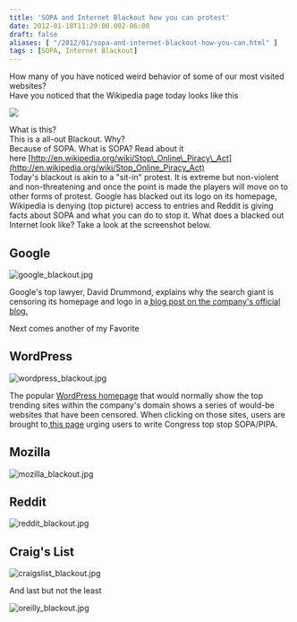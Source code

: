 ```yaml
---
title: 'SOPA and Internet Blackout how you can protest'
date: 2012-01-18T11:29:00.002-06:00
draft: false
aliases: [ "/2012/01/sopa-and-internet-blackout-how-you-can.html" ]
tags : [SOPA, Internet Blackout]
---
```


How many of you have noticed weird behavior of some of our most visited websites?  
Have you noticed that the Wikipedia page today looks like this  
  

[![](http://2.bp.blogspot.com/-WUfor9uJ-tE/Txb_5lz6NqI/AAAAAAAABfo/ML6ORaJF1Mo/s320/Capture1.JPG)](http://2.bp.blogspot.com/-WUfor9uJ-tE/Txb_5lz6NqI/AAAAAAAABfo/ML6ORaJF1Mo/s1600/Capture1.JPG)

What is this?  
This is a all-out Blackout. Why?  
Because of SOPA. What is SOPA? Read about it here [http://en.wikipedia.org/wiki/Stop\_Online\_Piracy\_Act](http://en.wikipedia.org/wiki/Stop_Online_Piracy_Act)  
Today's blackout is akin to a "sit-in" protest. It is extreme but non-violent and non-threatening and once the point is made the players will move on to other forms of protest. Google has blacked out its logo on its homepage, Wikipedia is denying (top picture) access to entries and Reddit is giving facts about SOPA and what you can do to stop it. What does a blacked out Internet look like? Take a look at the screenshot below.  
  
  
  

Google
------

![google_blackout.jpg](http://rww.readwriteweb.netdna-cdn.com/google_blackout.jpg)

Google's top lawyer, David Drummond, explains why the search giant is censoring its homepage and logo in a[ blog post on the company's official blog.](http://googleblog.blogspot.com/2012/01/dont-censor-web.html)

Next comes another of my Favorite

WordPress
---------

![wordpress_blackout.jpg](http://rww.readwriteweb.netdna-cdn.com/wordpress_blackout.jpg)

The popular [WordPress homepage](http://wordpress.com/) that would normally show the top trending sites within the company's domain shows a series of would-be websites that have been censored. When clicking on those sites, users are brought to[ this page](http://sopastrike.com/strike) urging users to write Congress top stop SOPA/PIPA.

Mozilla
-------

![mozilla_blackout.jpg](http://rww.readwriteweb.netdna-cdn.com/mozilla_blackout.jpg)

Reddit
------

![reddit_blackout.jpg](http://rww.readwriteweb.netdna-cdn.com/reddit_blackout.jpg)

Craig's List
------------

![craigslist_blackout.jpg](http://rww.readwriteweb.netdna-cdn.com/craigslist_blackout.jpg)

And last but not the least

  

![oreilly_blackout.jpg](http://rww.readwriteweb.netdna-cdn.com/oreilly_blackout.jpg)